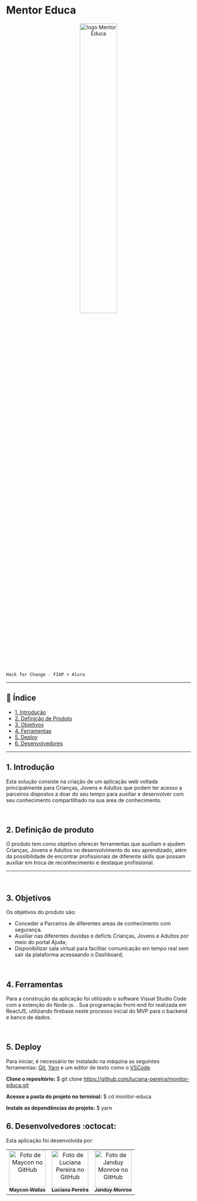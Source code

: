 
# Mentor Educa

<div align="center" >
<a href="https://tutor-educa.vercel.app/"><img width="45%" src="https://github.com/luciana-pereira/tutor-educa/assets/37550557/41ec906a-de96-433c-88a9-0dc95d1fa8a8" title="logo Mentor Educa" /></a> 
</div>

`Hack for Change - FIAP + Alura`

---

## :page_facing_up: Índice

* [1. Introdução](#1-Introdução)
* [2. Definição de Produto](#2-definição-de-produto)
* [3. Objetivos](#3-objetivos)
* [4. Ferramentas](#4-ferramentas)
* [5. Deploy](#5-deploy)
* [6. Desenvolvedores](#6-desenvolvedores)

***

## 1. Introdução
Esta solução consiste na criação de um aplicação web voltada principalmente para Crianças, Jovens e Adultos que podem ter acesso a parceiros dispostos a doar do seu tempo para auxiliar e desenvolver com seu conhecimento compartilhado na sua area de conhecimento.

&nbsp;
## 2. Definição de produto
O produto tem como objetivo oferecer ferramentas que auxiliam e ajudem Crianças, Jovens e Adultos no desenvolvimento do seu aprendizado, além da possibilidade de encontrar profissionais de diferente skills que possam auxiliar em troca de reconhecimento e destaque profissional.

---

&nbsp;
## 3. Objetivos
Os objetivos do produto são:
* Conceder a Parceiros de diferentes areas de conhecimento com segurança.
* Auxiliar nas diferentes duvidas e deficts Crianças, Jovens e Adultos por meio do portal Ajuda;
* Disponibilizar sala virtual para facilitar comunicação em tempo real sem sair da plataforma acessaando o Dashboard;

&nbsp;
## 4. Ferramentas
Para a construção da aplicação foi utilizado o software Visual Studio Code com a extenção do Node-js. . Sua programação front-end foi realizada em ReactJS, utilizando firebase neste processo inicial do MVP para o backend e banco de dados.

&nbsp;
## 5. Deploy

Para iniciar, é necessário ter instalado na máquina as seguintes ferramentas:
[Git](https://git-scm.com), [Yarn](https://classic.yarnpkg.com/lang/en/docs/) e um editor de texto como o [VSCode](https://code.visualstudio.com/).

**Clone o repositório:**
$ git clone <https://github.com/luciana-pereira/monitor-educa.git>

**Acesse a pasta do projeto no terminal:**
$ cd monitor-educa

**Instale as dependências do projeto:**
$ yarn 


## 6. Desenvolvedores :octocat:
Esta aplicação foi desenvolvida por:

<table align="center">
  <tr>
    <td align="center">
      <a href="https://github.com/mayconwallas" target="_blank">
        <img src="https://avatars.githubusercontent.com/u/111979915?v=4" width="100px;" alt="Foto de Maycon no GitHub"/><br>
        <sub>
          <b>Maycon Wallas </b>
        </sub>
      </a>
    </td>
     <td align="center">
      <a href="https://github.com/luciana-pereira" target="_blank">
        <img src="https://avatars.githubusercontent.com/u/37550557?v=4" width="100px;" alt="Foto de Luciana Pereira no GitHub"/><br>
        <sub>
          <b>Luciana Pereira</b>
        </sub>
      </a>
    </td>
    <td align="center">
      <a href="https://github.com/matheus-poro" target="_blank">
        <img src="https://avatars.githubusercontent.com/u/66971685?v=4" width="100px;" alt="Foto de Janduy Monroe no GitHub"/><br>
        <sub>
          <b>Janduy Monroe</b>
        </sub>
      </a>
    </td>
  </tr>
</table>
